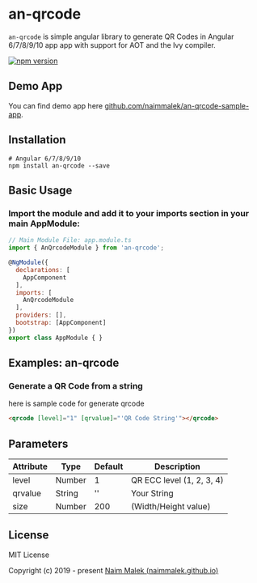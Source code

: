 # an-qrcode

`an-qrcode` is simple angular library to generate QR Codes in Angular 6/7/8/9/10 app app with support for AOT and the Ivy compiler.

[![npm version](https://badge.fury.io/js/an-qrcode.svg)](https://badge.fury.io/js/an-qrcode)

## Demo App

You can find demo app here
[github.com/naimmalek/an-qrcode-sample-app](https://naimmalek.github.io/an-qrcode-sample-app/).

## Installation

```
# Angular 6/7/8/9/10
npm install an-qrcode --save
```

## Basic Usage

### Import the module and add it to your imports section in your main AppModule:

```js
// Main Module File: app.module.ts
import { AnQrcodeModule } from 'an-qrcode';

@NgModule({
  declarations: [
    AppComponent
  ],
  imports: [
    AnQrcodeModule
  ],
  providers: [],
  bootstrap: [AppComponent]
})
export class AppModule { }
```

## Examples: an-qrcode

### Generate a QR Code from a string

here is sample code for generate qrcode

```html
<qrcode [level]="1" [qrvalue]="'QR Code String'"></qrcode>
```

## Parameters

| Attribute        | Type           | Default | Description  |
| ------------- |-------------| -----|------------|
| level | Number | 1    | QR ECC level (1, 2, 3, 4) |
| qrvalue      | String | '' | Your String |
| size      | Number | 200     | (Width/Height value) |

## License

MIT License

Copyright (c) 2019 - present [Naim Malek (naimmalek.github.io)](https://naimmalek.github.io/)
